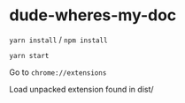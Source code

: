 # dude-wheres-my-doc

`yarn install` / `npm install`

`yarn start`

Go to `chrome://extensions`

Load unpacked extension found in dist/
